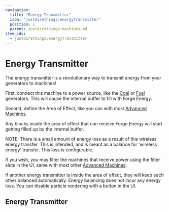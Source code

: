 ```yaml
---
navigation:
  title: "Energy Transmitter"
  icon: "justdirethings:energytransmitter"
  position: 1
  parent: justdirethings:machines.md
item_ids:
  - justdirethings:energytransmitter
---
```


# Energy Transmitter

The energy transmitter is a revolutionary way to transmit energy from your generators to machines!

First, connect this machine to a power source, like the [Coal](./mach_generatort1.md) or [Fuel](./mach_generatorfluidt1.md) generators. This will cause the internal buffer to fill with Forge Energy.

Second, define the Area of Effect, like you can with most [Advanced Machines](./mach_advanced_controls.md).

Any blocks inside the area of effect that can receive Forge Energy will start getting filled up by the internal buffer.

NOTE: There is a small amount of energy loss as a result of this wireless energy transfer. This is intended, and is meant as a balance for 'wireless energy' transfer. This loss is configurable.

If you wish, you may filter the machines that receive power using the filter slots in the UI, same with most other [Advanced Machines](./mach_advanced_controls.md).

If another energy transmitter is inside the area of effect, they will keep each other balanced automatically. Energy balancing does not incur any energy loss. You can disable particle rendering with a button in the UI.

## Energy Transmitter



<Recipe id="justdirethings:energytransmitter" />

